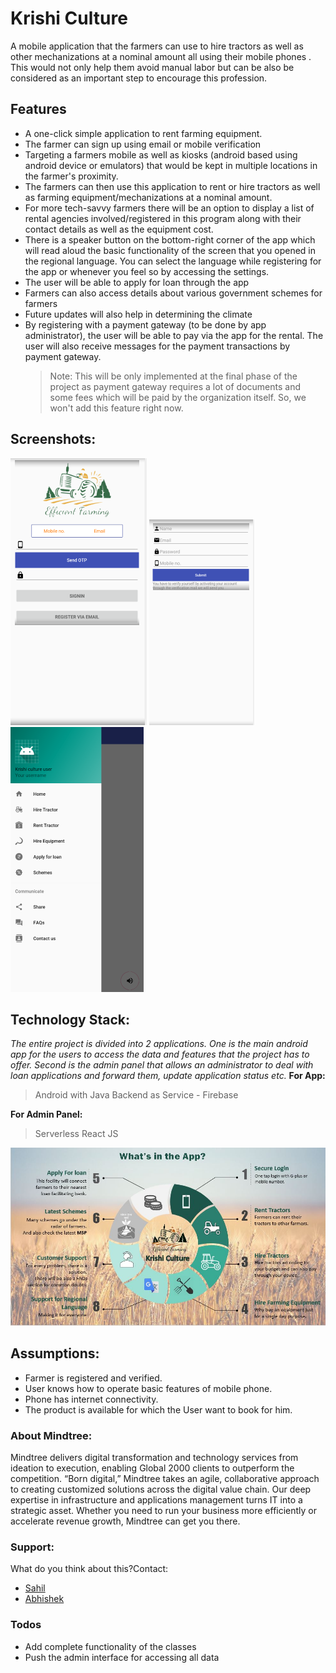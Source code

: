 # Krishi Culture

A mobile application that the farmers can use to hire tractors as well as other mechanizations at a nominal amount all using their mobile phones . This would not only help them avoid manual labor but can be also be considered as an important step to encourage this profession.

##  Features
- A one-click simple application to rent farming equipment.
-	The farmer can sign up using email or mobile verification
-	Targeting a farmers mobile as well as kiosks (android based using android device or emulators) that would be kept in multiple locations in the farmer's proximity. 
-	The farmers can then use this application to rent or hire tractors as well as farming equipment/mechanizations at a nominal amount. 
-	For more tech-savvy farmers there will be an option to display a list of rental agencies involved/registered in this program along with their contact details as well as the equipment cost. 
-	There is a speaker button on the bottom-right corner of the app which will read aloud the basic functionality of the screen that you opened in the regional language. You can select the language while registering for the app or whenever you feel so by accessing the settings. 
-	The user will be able to apply for loan through the app
-	Farmers can also access details about various government schemes for farmers
-	Future updates will also help in determining the climate
-	By registering with a payment gateway (to be done by app administrator), the user will be able to pay via the app for the rental. The user will also receive messages for the payment transactions by payment gateway. 
    >  Note: This will be only implemented at the final phase of the project as payment gateway requires a lot of documents and some fees which will be paid by the organization itself. So, we won't add this feature right now. 

## Screenshots:
![Login Screen](images/Login.png)             ![Signup Screen](images/SignUp.png)          ![Nav Bar Screen](images/NavBar.png)


## Technology Stack:
*The entire project is divided into 2 applications. One is the main android app for the users to access the data and features that the project has to offer. Second is the admin panel that allows an administrator to deal with loan applications and forward them, update application status etc.*
**For  App:**
>Android with Java
>Backend as Service - Firebase
    
**For  Admin Panel:**
>Serverless React JS

![](images/1.JPG)

## Assumptions:
- Farmer is registered and verified.
- User knows how to operate basic features of mobile phone.
- Phone has internet connectivity.
- The product is available for which the User want to book for him.

### About Mindtree:
Mindtree delivers digital transformation and technology services from ideation to execution, enabling Global 2000 clients to outperform the competition. “Born digital,” Mindtree takes an agile, collaborative approach to creating customized solutions across the digital value chain. Our deep expertise in infrastructure and applications management turns IT into a strategic asset. Whether you need to run your business more efficiently or accelerate revenue growth, Mindtree can get you there.




### Support:
What do you think about this?Contact:
- [Sahil](https://www.github.com/imsahil007)
- [Abhishek](https://www.github.com/abhi12299)


### Todos

 - Add complete functionality of the classes
 - Push the admin interface for accessing all data

